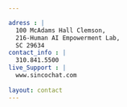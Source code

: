```yaml
---

adress : |
  100 McAdams Hall Clemson,
  216-Human AI Empowerment Lab,
  SC 29634
contact_info : |
  310.841.5500
live_Support : |
  www.sincochat.com
  
layout: contact
---
```

